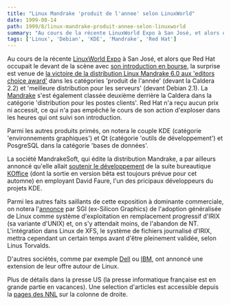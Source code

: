 ```yaml
---
title: "Linux Mandrake 'produit de l'annee' selon LinuxWorld"
date: 1999-08-14
path: 1999/8/linux-mandrake-produit-annee-selon-linuxworld
summary: "Au cours de la récente LinuxWorld Expo à San José, et alors que Red Hat occupait le devant de la scène avec son introduction en bourse, la surprise est venue de la victoire de la distribution Linux Mandrake 6.0 aux 'editors choice award' dans les catégories 'produit de l'année' (devant la Caldera 2.2) et 'meilleure distribution pour les serveurs' (devant Debian 2.1)."
tags: ['Linux', 'Debian', 'KDE', 'Mandrake', 'Red Hat']
---
```


<P> Au cours de la récente <A HREF="http://www.linuxworld.com/linuxworld/linuxworldtoday/">LinuxWorld
Expo</A> à San José, et alors que  Red
Hat occupait le devant de la scène avec <A HREF="http://www.yahoo.fr/actualite/19990812/multimedia/2594.html">son
introduction en bourse</A>, la surprise est venue de <A HREF="http://www.linuxworld.com/linuxworld/lw-1999-08/lw-08-penguin_1.html">la
victoire de la distribution Linux Mandrake 6.0 aux 'editors choice
award'</A> dans les catégories 'produit de l'année' (devant la Caldera
2.2) et 'meilleure distribution pour les serveurs' (devant Debian 2.1). La
<A HREF="http://www.linux-mandrake.com/">Mandrake</A> s'est également
classée deuxième derrière la Caldera dans la catégorie 'distribution
pour les postes clients'. Red Hat n'a reçu aucun prix ni accessit, ce
qui n'a pas empêché le cours de son action d'exploser dans les heures qui
ont suivi son introduction.</P>

<P> Parmi les autres produits primés, on notera le couple KDE (catégorie
'environnements graphiques') et Qt (catégorie 'outils de développement')
et PosgreSQL dans la catégorie 'bases de données'.  </P>

<P> La société MandrakeSoft, qui édite la distribution
Mandrake, a par ailleurs annoncé qu'elle allait <A HREF="http://www.linux-mandrake.com/en/koffice.php3">soutenir
le développement</A> de la suite bureautique <A HREF="http://koffice.kde.org">KOffice</A> (dont la sortie en version
bêta est toujours prévue pour cet automne) en employant David Faure,
l'un des pricipaux développeurs du projets KDE.  </P>

<P> Parmi les autres faits saillants de cette
exposition à dominante commerciale, on notera l'<A HREF="http://www.zdnet.fr/cgi-bin/a_actu.pl?File_ini=a_actu.zd&amp;ID=10407">annonce</A>
par SGI (ex-Silicon Graphics) de l'adoption généralisée de Linux comme
système d'exploitation en remplacement progressif d'IRIX (sa variante
d'UNIX) et, on s'y attendait moins, de l'abandon de NT. L'intégration
dans Linux de XFS, le système de fichiers journalisé d'IRIX, mettra
cependant un certain temps avant d'être pleinement validée, selon Linus
Torvalds. </P>

<P> D'autres sociétés, comme par exemple <A HREF="http://www.yahoo.fr/actualite/19990809/multimedia/2568.html">Dell</A>
ou <A HREF="http://www.yahoo.fr/actualite/19990806/multimedia/zdition2.html">IBM</A>,
ont annoncé une extension de leur offre autour de Linux.  </P>

<P> Plus de détails dans la presse US (la presse informatique française
est en grande partie en vacances). Une selection d'articles est accessible
depuis la <A HREF="http://www.linux-center.org/news/">pages des NNL</A>
sur la colonne de droite.  </P>


